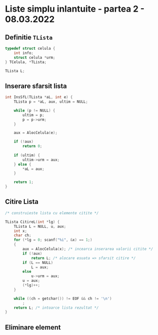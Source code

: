 # Liste simplu inlantuite - partea 2 - 08.03.2022

## Definitie `TLista`

```c
typedef struct celula {
	int info;
	struct celula *urm;
} TCelula, *TLista;

TLista L;
```

## Inserare sfarsit lista

```c
int InsSfL(TLista *aL, int e) {
	TLista p = *aL, aux, ultim = NULL;

	while (p != NULL) {
		ultim = p;
		p = p->urm;
	}

	aux = AlocCelula(e);

	if (!aux)
		return 0;
	
	if (ultim) {
		ultim->urm = aux;
	} else {
		*aL = aux;
	}

	return 1;
}
```

## Citire Lista

```c
/* construieste lista cu elemente citite */

TLista CitireL(int *lg) {
	TLista L = NULL, u, aux;
	int x;
	char ch;
	for (*lg = 0; scanf("%i", &x) == 1;)
	{
		aux = AlocCelula(x); /* incearca inserarea valorii citite */
		if (!aux)
			return L; /* alocare esuata => sfarsit citire */
		if (L == NULL)
			L = aux;
		else
			u->urm = aux;
		u = aux;
		(*lg)++;
	}

	while ((ch = getchar()) != EOF && ch != '\n')
		;
	return L; /* intoarce lista rezultat */
}
```

## Eliminare element

```c

```